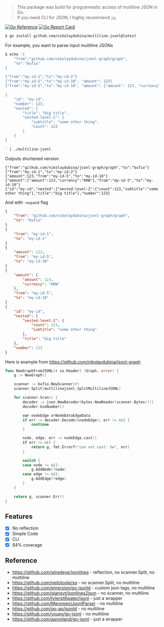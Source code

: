 > This package was build for programmatic access of multiline JSON in Go.  
> If you need CLI for JSON, I highly recommend `jq`.

[![Go Reference](https://pkg.go.dev/badge/github.com/nikolaydubina/multiline-jsonl/mjsonl.svg)](https://pkg.go.dev/github.com/nikolaydubina/multiline-jsonl/mjsonl)
[![Go Report Card](https://goreportcard.com/badge/github.com/nikolaydubina/multiline-jsonl)](https://goreportcard.com/report/github.com/nikolaydubina/multiline-jsonl)

```bash
$ go install github.com/nikolaydubina/multiline-jsonl@latest
```

For example, you want to parse input multiline JSONs
```bash
$ echo '{
    "from":"github.com/nikolaydubina/jsonl-graph/graph",
    "to":"bufio"
}

{"from":"my-id-1","to":"my-id-2"}
{"from":"my-id-5","to":"my-id-10", "amount": 123}
{"from":"my-id-5","to":"my-id-10", "amount": {"amount": 123, "currency": "KRW"}}

{
    "id": "my-id",
    "number": 123,
    "nested": {
        "title": "big title",
        "nested-level-2": {
            "subtitle": "some other thing",
            "count": 123
        }
    }
}

' | ./multiline-jsonl
```

Outputs shortened version
```jsonl
{"from":"github.com/nikolaydubina/jsonl-graph/graph","to":"bufio"}
{"from":"my-id-1","to":"my-id-2"}
{"amount":123,"from":"my-id-5","to":"my-id-10"}
{"amount":{"amount":123,"currency":"KRW"},"from":"my-id-5","to":"my-id-10"}
{"id":"my-id","nested":{"nested-level-2":{"count":123,"subtitle":"some other thing"},"title":"big title"},"number":123}
```

And with `-expand` flag
```json
{
    "from": "github.com/nikolaydubina/jsonl-graph/graph",
    "to": "bufio"
}
{
    "from": "my-id-1",
    "to": "my-id-2"
}
{
    "amount": 123,
    "from": "my-id-5",
    "to": "my-id-10"
}
{
    "amount": {
        "amount": 123,
        "currency": "KRW"
    },
    "from": "my-id-5",
    "to": "my-id-10"
}
{
    "id": "my-id",
    "nested": {
        "nested-level-2": {
            "count": 123,
            "subtitle": "some other thing"
        },
        "title": "big title"
    },
    "number": 123
}
```

Here is example from https://github.com/nikolaydubina/jsonl-graph

```go
func NewGraphFromJSONL(r io.Reader) (Graph, error) {
	g := NewGraph()

	scanner := bufio.NewScanner(r)
	scanner.Split(multilinejsonl.SplitMultilineJSONL)

	for scanner.Scan() {
		decoder := json.NewDecoder(bytes.NewReader(scanner.Bytes()))
		decoder.UseNumber()

		var nodeEdge orNodeDataEdgeData
		if err := decoder.Decode(&nodeEdge); err != nil {
			continue
		}

		node, edge, err := nodeEdge.cast()
		if err != nil {
			return g, fmt.Errorf("can not cast: %w", err)
		}

		switch {
		case node != nil:
			g.AddNode(*node)
		case edge != nil:
			g.AddEdge(*edge)
		}
	}

	return g, scanner.Err()
}
```

## Features

- [x] No reflection
- [x] Simple Code
- [x] CLI
- [x] 84% coverage

## Reference
- https://github.com/wlredeye/jsonlines - reflection, no scanner.Split, no multiline
- https://github.com/neilotoole/sq - no scanner.Split, no multiline
- https://github.com/emersion/go-jsonld - custom json tags, no multiline
- https://github.com/qiangyt/jsonlines2json - no scanner, no multiline
- https://github.com/tylerstillwater/jsonl - just a wrapper
- https://github.com/Meromen/JsonlParser - no multiline
- https://github.com/go-ap/jsonld - no multiline
- https://github.com/youpy/go-jsonl - no multiline
- https://github.com/aaronland/go-jsonl - just a wrapper
